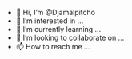 - 👋 Hi, I’m @Djamalpitcho
- 👀 I’m interested in ...
- 🌱 I’m currently learning ...
- 💞️ I’m looking to collaborate on ...
- 📫 How to reach me ...

<!---
Djamalpitcho/Djamalpitcho is a ✨ special ✨ repository because its `README.md` (this file) appears on your GitHub profile.
You can click the Preview link to take a look at your changes.
--->
